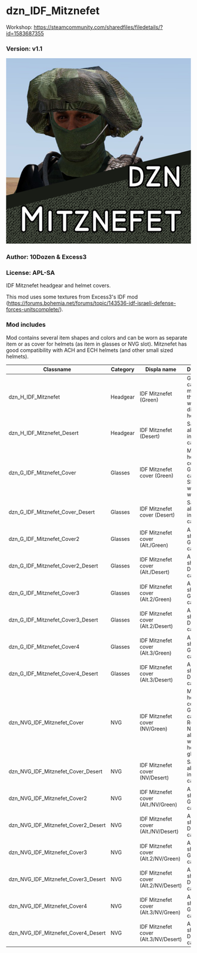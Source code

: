 # dzn_IDF_Mitznefet

Workshop: https://steamcommunity.com/sharedfiles/filedetails/?id=1583687355

### Version: v1.1
![](https://github.com/10Dozen/dzn_IDF_Mitznefet/blob/master/logo.png?raw=true)

### Author: 10Dozen & Excess3
### License: APL-SA

IDF Mitznefet headgear and helmet covers.

This mod uses some textures from Excess3's IDF mod (https://forums.bohemia.net/forums/topic/143536-idf-israeli-defense-forces-unitscomplete/).

### Mod includes
Mod contains several item shapes and colors and can be worn as separate item or as cover for helmets (as item in glasses or NVG slot). Mitznefet has good compatibility with ACH and ECH helmets (and other small sized helmets).

Classname | Category | Displa name | Description
------------ | ------------- | -------------| -------------
dzn_H_IDF_Mitznefet | Headgear | IDF Mitznefet (Green) | Green camo mitznefet that can be weared directly on head
dzn_H_IDF_Mitznefet_Desert | Headgear | IDF Mitznefet (Desert) | Same as above, but in Desert camo 
dzn_G_IDF_Mitznefet_Cover | Glasses | IDF Mitznefet cover (Green) | Mitznefet helmet cover in Green camo. Should be weared with helmet
dzn_G_IDF_Mitznefet_Cover_Desert | Glasses | IDF Mitznefet cover (Desert) | Same as above, but in Desert camo
dzn_G_IDF_Mitznefet_Cover2 | Glasses | IDF Mitznefet cover (Alt./Green) | Alternative shape, Green camo
dzn_G_IDF_Mitznefet_Cover2_Desert | Glasses | IDF Mitznefet cover (Alt./Desert) | Alternative shape, Desert camo
dzn_G_IDF_Mitznefet_Cover3 | Glasses | IDF Mitznefet cover (Alt.2/Green) | Alternative shape, Green camo
dzn_G_IDF_Mitznefet_Cover3_Desert | Glasses | IDF Mitznefet cover (Alt.2/Desert) | Alternative shape, Desert camo
dzn_G_IDF_Mitznefet_Cover4 | Glasses | IDF Mitznefet cover (Alt.3/Green) | Alternative shape, Green camo
dzn_G_IDF_Mitznefet_Cover4_Desert | Glasses | IDF Mitznefet cover (Alt.3/Desert) | Alternative shape, Desert camo
dzn_NVG_IDF_Mitznefet_Cover | NVG | IDF Mitznefet cover (NV/Green) | Mitznefet helmet cover in Green camo. Replaced NVG, but allow to wear with helmet and glasses
dzn_NVG_IDF_Mitznefet_Cover_Desert | NVG | IDF Mitznefet cover (NV/Desert) | Same as above, but in Desert camo
dzn_NVG_IDF_Mitznefet_Cover2 | NVG | IDF Mitznefet cover (Alt./NV/Green) | Alternative shape, Green camo
dzn_NVG_IDF_Mitznefet_Cover2_Desert | NVG | IDF Mitznefet cover (Alt./NV/Desert) | Alternative shape, Desert camo
dzn_NVG_IDF_Mitznefet_Cover3 | NVG | IDF Mitznefet cover (Alt.2/NV/Green) | Alternative shape, Green camo
dzn_NVG_IDF_Mitznefet_Cover3_Desert | NVG | IDF Mitznefet cover (Alt.2/NV/Desert) | Alternative shape, Desert camo
dzn_NVG_IDF_Mitznefet_Cover4 | NVG | IDF Mitznefet cover (Alt.3/NV/Green) | Alternative shape, Green camo
dzn_NVG_IDF_Mitznefet_Cover4_Desert | NVG | IDF Mitznefet cover (Alt.3/NV/Desert) | Alternative shape, Desert camo
